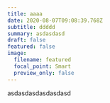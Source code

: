 ```yaml
---
title: aaaa
date: 2020-08-07T09:08:39.768Z
subtitle: ddddd
summary: asdasdasd
draft: false
featured: false
image:
  filename: featured
  focal_point: Smart
  preview_only: false
---
```

asdasdasdasdasdasd